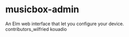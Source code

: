 # musicbox-admin
An Elm web interface that let you configure your device.
contributors_wilfried kouadio 

